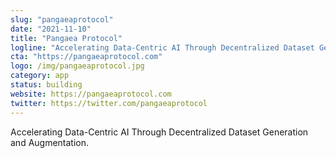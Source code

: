 ```yaml
---
slug: "pangaeaprotocol"
date: "2021-11-10"
title: "Pangaea Protocol"
logline: "Accelerating Data-Centric AI Through Decentralized Dataset Generation and Augmentation, powered by solana"
cta: "https://pangaeaprotocol.com"
logo: /img/pangaeaprotocol.jpg
category: app
status: building
website: https://pangaeaprotocol.com
twitter: https://twitter.com/pangaeaprotocol
---
```


Accelerating Data-Centric AI Through Decentralized Dataset Generation and Augmentation.
